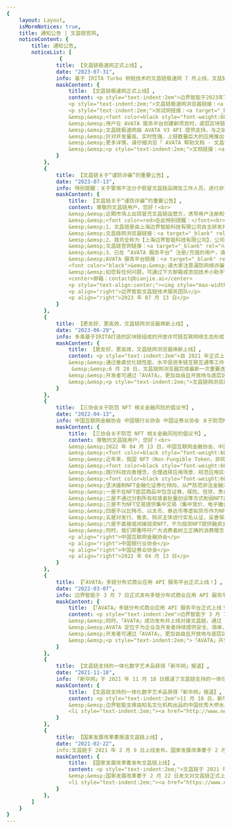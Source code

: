 ```yaml
---
{
    layout: Layout,
    isMoreNotices: true,
    title: 通知公告 | 文昌链官网,
    noticeContent: {
        title: 通知公告,
        noticeList: [
                 {
                title: 【文昌链极速网正式上线】,
                date: "2023-07-31",
                info: 基于 IRITA Turbo 侧链技术的文昌链极速网 7 月上线，文昌链在实现「永不卡链」和「显著降低用链成本」的目标上再次取得重大进展,
                maskContent: {
                    title: 【文昌链极速网正式上线】,
                    content: <p style="text-indent:2em">边界智能于2023年7月正式正式发布基于 IRITA Turbo 的文昌链极速网，标志着文昌链在实现「永不卡链」和「显著降低用链成本」的目标上再次取得新的重大进展！区块链应用开发者可以通过多链/跨链分布式应用服务平台 AVATA 接入文昌链极速网，使用过程中除了将获得更快的上链体验，用链成本更可大幅降低 20%-90%。</p>
                    <p style="text-indent:2em;">文昌链极速网浏览器链接：<a target="_blank" rel="noopener noreferrer" href="https://wenchang.turboscan.bianjie.ai">https://wenchang.turboscan.bianjie.ai</a></p>
                    <p style="text-indent:2em;">测试网链接：<a target="_blank" rel="noopener noreferrer" href="https://testnet.turboscan.bianjie.ai">https://testnet.turboscan.bianjie.ai</a></p>
                    &emsp;&emsp;<font color=black style="font-weight:600;">文昌链极速网接入方式：</font><br>
                    &emsp;&emsp;用户在 AVATA 服务平台创建新项目时，底层区块链可选择「文昌链极速网」选项。<br>
                    &emsp;&emsp;文昌链极速网由 AVATA V3 API 提供支持，与之前的 API 版本兼容，接入方式也一致。<br>
                    &emsp;&emsp;针对并发量高、实时性强、上链数量巨大的应用推出专属极速网，上链费用根据所采购的套餐按月封顶，比常规上链费用可降低达90%。感兴趣的应用方请通过文昌链官网（<a target="_blank" rel="noopener noreferrer" href="https://wenchang.bianjie.ai/">https://wenchang.bianjie.ai/</a>）联系我们咨询专属极速网方案。<br>
                    &emsp;&emsp;更多详情，请仔细浏览「 AVATA 帮助文档 - 文昌链极速网服务」了解详细说明。
                    &emsp;&emsp;<p style="text-indent:2em;">文档链接：<a target="_blank" rel="noopener noreferrer" href="https://docs.avata.bianjie.ai/doc-2788320/">https://docs.avata.bianjie.ai/doc-2788320/</a></p>
                }
            },
            {
                title: 【文昌链关于“谨防诈骗”的重要公告】,
                date: "2023-07-13",
                info: 特别提醒：关于警惕不法分子假冒文昌链品牌及工作人员，进行非法诈骗的重要公告。,
                maskContent: {
                    title: 【文昌链关于“谨防诈骗”的重要公告】,
                    content: 尊敬的文昌链用户，您好！<br>
                    &emsp;&emsp;近期市场上出现冒充文昌链运营方，诱导用户注册和使用文昌链服务的现象。<br>
                    &emsp;&emsp;<font color=red>在此特别提醒：</font><br>
                    &emsp;&emsp;1、文昌链是由上海边界智能科技有限公司自主研发并独立运营的开放联盟链，与其他企业无任何授权经营、区域代理、品牌许可等特定联系。我公司对其他自行开发、改造或销售的产品的权属、合规、技术支持及售后服务等均不负任何保证责任，并保留对相关侵权行为追究法律责任的权利。在此，提醒广大用户在使用及购买有关产品的过程中谨慎识别。<br>
                    &emsp;&emsp;文昌链网浏览器链接：<a target="_blank" rel="noopener noreferrer" href="https://explorer.wenchang.bianjie.ai/">https://explorer.wenchang.bianjie.ai/</a><br>
                    &emsp;&emsp;2、我司全称为【上海边界智能科技有限公司】，公司业务往来统一使用对公账户，不使用任何私人账户。通过 AVATA 接入文昌链或购买增值服务，均不涉及保证金支付。请通过文昌链官网公开文档获取相关介绍，充值转账时以「AVATA 服务平台」展示的对公收款账户信息为准。<br>
                    &emsp;&emsp;文昌链官网链接：<a target="_blank" rel="noopener noreferrer" href="https://wenchang.bianjie.ai/">https://wenchang.bianjie.ai/</a><br>
                    &emsp;&emsp;3、已在 “AVATA 服务平台” 注册/充值的用户，请妥善保管登录账号及密码，切勿轻易泄露给他人。<br>
                    &emsp;&emsp;AVATA 服务平台链接：<a target="_blank" rel="noopener noreferrer" href="https://console.avata.bianjie.ai/">https://console.avata.bianjie.ai/</a><br>
                    <font color="black">&emsp;&emsp;请大家注意谨防网络诈骗，保护自身财产的安全。对于假冒文昌链品牌和产品以及本公司、本公司工作人员进行诈骗或其他非法活动的单位或个人，本公司将依法追究其法律责任。</font><br>
                    &emsp;&emsp;如您有任何问题，可通过下方邮箱或添加技术小助手微信与我们联系。<br>
                    <center>邮箱：contact@bianjie.ai</center>
                    <p style="text-align:center;"><img style="max-width:140px;" alt="img" src="https://www.bianjie.ai/resources/WenChangChain/wenchang-HOME-image/Notices/wccsupport.png"/></p>
                    <p align="right">边界智能文昌链技术服务团队</p>
                    <p align="right">2023 年 07 月 13 日</p>
                }   
            },
            {
                title: 【更友好、更高效，文昌链网浏览器焕新上线】,
                date: "2023-06-29",
                info: 多条基于IRITA打造的区块链组成的开放许可链互联网络生态形成了文昌链网，其官方门户——文昌链网浏览器也焕新上线。,
                maskContent: {
                    title: 【更友好、更高效，文昌链网浏览器焕新上线】,
                    content: <p style="text-indent:2em">自 2021 年正式上线、2022 年开启多链运营模式以来，文昌链生态坚持开放合规发展的原则，专注于支持打造高效合作及公平有序的 Web3 应用生态。随着文昌链多链生态的蓬勃发展，单日交易量屡创新高，边界智能不断推进文昌链多链生态的优化更新，持续高效地支持广大开放许可链用户日益增长的用链需求，进一步提升文昌链整体服务能力。<p>
                    &emsp;&emsp;通过垂直优化链性能、水平促进多链互联互通等工作，多条基于 IRITA 打造的区块链组成的开放许可链互联网络生态形成了文昌链网，其官方门户——文昌链网浏览器也于近日正式更新上线。区块链浏览器是区块链这一信任机器的链上数据可视化窗口，是每一个链用户访问区块链可信账本时必不可少的工具。文昌链网浏览器提供了及时、便捷的链上信息入口，可以帮助用户快速、准确地获取所需要的信息，包括区块链网络的运行情况、DID、智能合约等服务及相应链账户地址的数字资产、交易区块等信息；并提供多链查询入口，可以帮助用户指定链查询具体的地址、交易哈希和区块高度。<br>
                     &emsp;&emsp;6 月 28 日，文昌链网浏览器完成最新一次重要迭代。优化后的文昌链网浏览器除了支持文昌链的多个平行链（天和、天舟及神舟）的浏览器入口，还链通了基于 IRITA 打造的大唐链、酒链、天一链等多条生态链浏览器，商业化应用场景更加丰富，呈现了繁荣多元的文昌链多链生态。新版文昌链网浏览器支持图表视图和数据视图两种数据展现模式。其中，新增的图表视图通过对数据的可视化展现，清晰地显示了各个平行链最近一个月内的交易趋势和每日交易数据，能够让用户在浏览时轻松获取最真实、最详尽的数据，为用户提供了直观的数据解读工具和功能，帮助用户更好地理解和利用数据，极大地提升了用户体验。同时围绕图表还提供了数据详情的钻取入口，允许用户围绕相应的平行链进行进一步围绕资产及交易详情信息的获取。<br>
                    &emsp;&emsp;开发者可通过「AVATA」，更加自由且开放地与底层区块链系统进行交互，一键式对接，将更多精力用于关注自身业务需求的实现，而无需过多关注区块链底层系统的运行逻辑与交互规则。
                    &emsp;&emsp;<p style="text-indent:2em;">文昌链网浏览器：<a target="_blank" rel="noopener noreferrer" href="https://explorer.wenchang.bianjie.ai/">https://explorer.wenchang.bianjie.ai/</a></p>
                }
            },
            {
                title: 【三协会关于防范 NFT 相关金融风险的倡议书】,
                date: "2022-04-13",
                info: 中国互联网金融协会 中国银行业协会 中国证券业协会 关于防范NFT相关金融风险的倡议。,
                maskContent: {
                    title: 【三协会关于防范 NFT 相关金融风险的倡议书】,
                    content: 尊敬的文昌链用户，您好！<br>
                    &emsp;&emsp;2022 年 04 月 13 日，中国互联网金融协会、中国银行业协会、中国证券业协会联合发布了关于防范 NFT 相关金融风险的倡议书<br>
                    &emsp;&emsp;<font color=black style="font-weight:600;">以下为倡议书原文：</font><br>
                    &emsp;&emsp;近年来，我国 NFT（Non-Fungible Token，非同质化通证）市场持续升温。NFT 作为一项区块链技术创新应用，在丰富数字经济模式、促进文创产业发展等方面显现出一定的潜在价值，但同时也存在炒作、洗钱、非法金融活动等风险隐患。为防范金融风险、保护消费者合法权益、维护行业健康生态，中国互联网金融协会、中国银行业协会、中国证券业协会联合呼吁会员单位共同发起以下倡议:<br>
                    &emsp;&emsp;<font color=black style="font-weight:600;">一、坚持守正创新，赋能实体经济</font><br>
                    &emsp;&emsp;践行科技向善理念，合理选择应用场景，规范应用区块链技术，发挥NFT在推动产业数字化、数字产业化方面的正面作用。确保NFT产品的价值有充分支撑，引导消费者理性消费，防止价格虚高背离基本的价值规律。保护底层商品的知识产权，支持正版数字文创作品。真实、准确、完整披露NFT产品信息，保障消费者的知情权、选择权、公平交易权。<br>
                    &emsp;&emsp;<font color=black style="font-weight:600;">二、坚守行为底线，防范金融风险</font><br>
                    &emsp;&emsp;坚决遏制NFT金融化证券化倾向，从严防范非法金融活动风险，自觉遵守以下行为规范。<br>
                    &emsp;&emsp;一是不在NFT底层商品中包含证券、保险、信贷、贵金属等金融资产，变相发行交易金融产品。<br>
                    &emsp;&emsp;二是不通过分割所有权或者批量创设等方式削弱NFT非同质化特征，变相开展代币发行融资（ICO）。<br>
                    &emsp;&emsp;三是不为NFT交易提供集中交易（集中竞价、电子撮合、匿名交易、做市商等）、持续挂牌交易、标准化合约交易等服务，变相违规设立交易场所。<br>
                    &emsp;&emsp;四是不以比特币、以太币、泰达币等虚拟货币作为NFT发行交易的计价和结算工具。<br>
                    &emsp;&emsp;五是对发行、售卖、购买主体进行实名认证，妥善保存客户身份资料和发行交易记录，积极配合反洗钱工作。<br>
                    &emsp;&emsp;六是不直接或间接投资NFT，不为投资NFT提供融资支持。<br>
                    &emsp;&emsp;同时，我们郑重呼吁广大消费者树立正确的消费理念，增强自我保护意识，自觉抵制NFT投机炒作行为，警惕和远离NFT相关非法金融活动，切实维护自身财产安全。如发现相关违法违规活动，应及时向有关部门举报。<br><br>
                    <p align="right">中国互联网金融协会</p>
                    <p align="right">中国银行业协会</p>
                    <p align="right">中国证券业协会</p>
                    <p align="right">2022 年 04 月 13 日</p>
                }   
            },
            {
                title: 【「AVATA」多链分布式商业应用 API 服务平台正式上线！】,
                date: "2022-03-07",
                info: 边界智能于 3 月 7 日正式发布多链分布式商业应用 API 服务平台「AVATA」，并首发支持文昌链（IRITA OPB）。,
                maskContent: {
                    title: 【「AVATA」多链分布式商业应用 API 服务平台正式上线！】,
                    content: <p style="text-indent:2em">边界智能于 3 月 7 日正式上线多链分布式商业应用 API 服务平台「AVATA」。「AVATA」可支持多元资产数字化、链上链下可信交互，为复杂异构系统跨链协作提供一键式对接，助力企业简便快捷地构建应用，将更多精力专注于业务创新与推广。</p>
                    &emsp;&emsp;同时，「AVATA」成功发布并上线对接文昌链，通过 API 服务封装复杂的区块链底层交互逻辑，为应用开发者开放了首批支持 NFT/元宇宙应用场景的核心服务接口。<br>
                    &emsp;&emsp;AVATA 定位于为企业及开发者持续提供安全、简单、高效、鲁棒的区块链 API 服务，将始终坚持自主可控、高效易用的产品理念，不断迭代推出多链和跨链支持能力，助力生态伙伴在分布式商业应用领域持续创造价值。<br>
                    &emsp;&emsp;开发者可通过「AVATA」，更加自由且开放地与底层区块链系统进行交互，一键式对接，将更多精力用于关注自身业务需求的实现，而无需过多关注区块链底层系统的运行逻辑与交互规则。
                    &emsp;&emsp;<p style="text-indent:2em;">「AVATA」开发者文档：<a target="_blank" rel="noopener noreferrer" href="https://docs.avata.bianjie.ai/">https://docs.avata.bianjie.ai/</a></p>
                }
            },
            {
                title: 【文昌链支持的一体化数字艺术品获得「新华网」报道】,
                date: "2021-11-18",
                info: 「新华网」于 2021 年 11 月 18 日报道了文昌链支持的一体化数字艺术品通过「跨链」走向全球市场。,
                maskContent: {
                    title: 【文昌链支持的一体化数字艺术品获得「新华网」报道】,
                    content: <p style="text-indent:2em">11 月 18 日，新华社旗下综合信息服务网站「新华网」的报道「看见东方艺术，聆听中国声音 一体化数字艺术品链接全球市场」引起广泛关注，报道中的跨链技术由集成 TIBC 跨链协议后的文昌链所提供。</p>
                    &emsp;&emsp;边界智能支撑由知名文化机构出品的中国优秀大师水墨画复制品 IDA 完成在文昌链上的登记确权，并依靠 TIBC 跨链协议及跨链枢纽，从文昌链经由跨链服务枢纽与全球市场链接，实现其在全球异构区块链网络间的可信「跨链」流转，从实物流通升级为「可信数字贸易」，以区块链技术的力量，推动中国传统文化的国际化传播和优质文化艺术品的全球可信贸易。
                    <li style="text-indent:2em;"><a href="http://www.news.cn/culturepro/20211118/aee9804417884a6a9ab2354aac86d3f6/c.html" target="_blank" rel="noopener noreferrer">新华网报道</a></li>
                }
            },
            {
                title: 【国家发展改革委报道文昌链上线】,
                date: "2021-02-22",
                info:文昌链于 2021 年 2 月 9 日上线发布，国家发展改革委于 2 月 22 日发文报道。,
                maskContent: {
                    title: 【国家发展改革委发布文昌链上线】,
                    content: <p style="text-indent:2em;">文昌链于 2021 年 2 月 9 日正式发布并召开发布会，国家信息中心信息化和产业发展部主任、区块链服务网络发展联盟理事长单志广，文昌市科工信局局长周经若出席发布会。</p>
                    &emsp;&emsp;国家发展改革委于 2 月 22 日发文对文昌链正式上线进行报道。
                    <li style="text-indent:2em;"><a href="https://www.ndrc.gov.cn/xxgk/jd/wsdwhfz/202102/t20210222_1267537.html?code=&state=123" target="_blank" rel="noopener noreferrer">国家发展改革委报道</a></li>
                }
            },
        ]
    }
}
---
```

